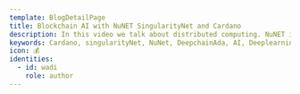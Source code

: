 ```yaml
---
template: BlogDetailPage
title: Blockchain AI with NuNET SingularityNet and Cardano
description: In this video we talk about distributed computing. NuNET is the framework from SingularityNet. SingularityNet plans to run on Cardano once Smart contracts is available. The DeepChainAda mainly looks into distributed learning in this framework.
keywords: Cardano, singularityNet, NuNet, DeepchainAda, AI, Deeplearning
icon: 💰
identities:
  - id: wadi
    role: author
---
```


<YoutubeVideo url="https://www.youtube.com/watch?v=RhDvS8e7YLQ" />
